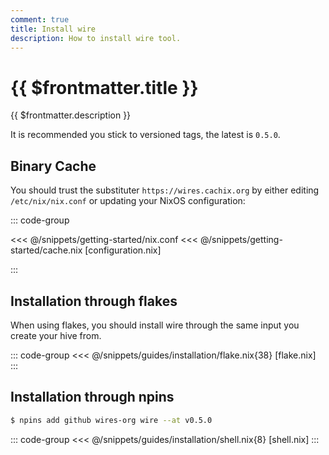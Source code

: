 ```yaml
---
comment: true
title: Install wire
description: How to install wire tool.
---
```


# {{ $frontmatter.title }}

{{ $frontmatter.description }}

It is recommended you stick to versioned tags, the latest is `0.5.0`.

## Binary Cache

You should trust the substituter `https://wires.cachix.org` by
either editing `/etc/nix/nix.conf` or updating your NixOS configuration:

::: code-group

<<< @/snippets/getting-started/nix.conf
<<< @/snippets/getting-started/cache.nix [configuration.nix]

:::

## Installation through flakes

When using flakes, you should install wire through the same input you create
your hive from.

::: code-group
<<< @/snippets/guides/installation/flake.nix{38} [flake.nix]
:::

## Installation through npins

```sh
$ npins add github wires-org wire --at v0.5.0
```

::: code-group
<<< @/snippets/guides/installation/shell.nix{8} [shell.nix]
:::

